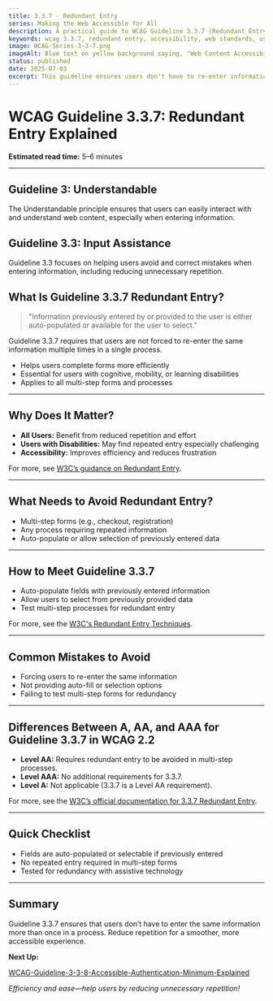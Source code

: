 ```yaml
---
title: 3.3.7 - Redundant Entry
series: Making the Web Accessible for All
description: A practical guide to WCAG Guideline 3.3.7 (Redundant Entry)—what it means, why it matters, and how to help users avoid entering the same information multiple times.
keywords: wcag 3.3.7, redundant entry, accessibility, web standards, user experience, form usability
image: WCAG-Series-3-3-7.png
imageAlt: Blue text on yellow background saying, "Web Content Accessibiilty Guiedlines (WCAG) 3.3.7 Explained, Redundant Entry"
status: published
date: 2025-07-03
excerpt: This guideline ensures users don't have to re-enter information they've already provided.
---
```


# **WCAG Guideline 3.3.7: Redundant Entry Explained**

**Estimated read time:** 5–6 minutes

---

## **Guideline 3: Understandable**

The Understandable principle ensures that users can easily interact with and understand web content, especially when entering information.

## **Guideline 3.3: Input Assistance**

Guideline 3.3 focuses on helping users avoid and correct mistakes when entering information, including reducing unnecessary repetition.

## **What Is Guideline 3.3.7 Redundant Entry?**

<!-- [Illustration: Form with auto-filled fields and a user icon] -->

> "Information previously entered by or provided to the user is either auto-populated or available for the user to select."

Guideline 3.3.7 requires that users are not forced to re-enter the same information multiple times in a single process.

- Helps users complete forms more efficiently
- Essential for users with cognitive, mobility, or learning disabilities
- Applies to all multi-step forms and processes

---

## **Why Does It Matter?**

<!-- [Infographic: Auto-fill icon, user with assistive tech, and form fields] -->

- **All Users:** Benefit from reduced repetition and effort
- **Users with Disabilities:** May find repeated entry especially challenging
- **Accessibility:** Improves efficiency and reduces frustration

For more, see [W3C’s guidance on Redundant Entry](https://www.w3.org/WAI/WCAG22/Understanding/redundant-entry.html).

---

## **What Needs to Avoid Redundant Entry?**

<!-- [Grid: Multi-step forms, checkout processes, and registration flows] -->

- Multi-step forms (e.g., checkout, registration)
- Any process requiring repeated information
- Auto-populate or allow selection of previously entered data

---

## **How to Meet Guideline 3.3.7**

<!-- [Side-by-side: Good example (auto-filled fields) vs. Bad example (user re-entering info)] -->

- Auto-populate fields with previously entered information
- Allow users to select from previously provided data
- Test multi-step processes for redundant entry

For more, see the [W3C's Redundant Entry Techniques](https://www.w3.org/WAI/WCAG22/Techniques/general/G211).

---

## **Common Mistakes to Avoid**

<!-- [Do/Don't graphic: Left side with auto-filled fields, right side with repeated entry] -->

- Forcing users to re-enter the same information
- Not providing auto-fill or selection options
- Failing to test multi-step forms for redundancy

---

## **Differences Between A, AA, and AAA for Guideline 3.3.7 in WCAG 2.2**

<!-- [Infographic: Three columns labeled A, AA, AAA with example requirements for each] -->

- **Level AA:** Requires redundant entry to be avoided in multi-step processes.
- **Level AAA:** No additional requirements for 3.3.7.
- **Level A:** Not applicable (3.3.7 is a Level AA requirement).

For more, see the [W3C’s official documentation for 3.3.7 Redundant Entry](https://www.w3.org/WAI/WCAG22/Understanding/redundant-entry.html).

---

## **Quick Checklist**

<!-- [Checklist graphic: Icons for auto-fill, user, and form fields] -->

- Fields are auto-populated or selectable if previously entered
- No repeated entry required in multi-step forms
- Tested for redundancy with assistive technology

---

## **Summary**

<!-- [Illustration: User completing a form with auto-filled fields] -->

Guideline 3.3.7 ensures that users don’t have to enter the same information more than once in a process. Reduce repetition for a smoother, more accessible experience.

**Next Up:**

[WCAG-Guideline-3-3-8-Accessible-Authentication-Minimum-Explained](WCAG-Guideline-3-3-8-Accessible-Authentication-Minimum-Explained)

*Efficiency and ease—help users by reducing unnecessary repetition!*

